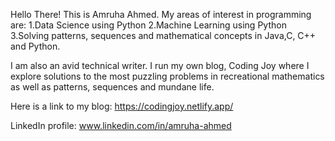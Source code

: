 Hello There!
This is Amruha Ahmed.  My areas of interest in programming are:
1.Data Science  using Python
2.Machine Learning using Python
3.Solving patterns, sequences and mathematical concepts in Java,C, C++ and Python.

I am also an avid technical writer. I run my own blog, Coding Joy where I explore solutions to the most puzzling problems in recreational mathematics as well as patterns, sequences and mundane life.

Here is a link to my blog:  https://codingjoy.netlify.app/

LinkedIn profile: www.linkedin.com/in/amruha-ahmed

